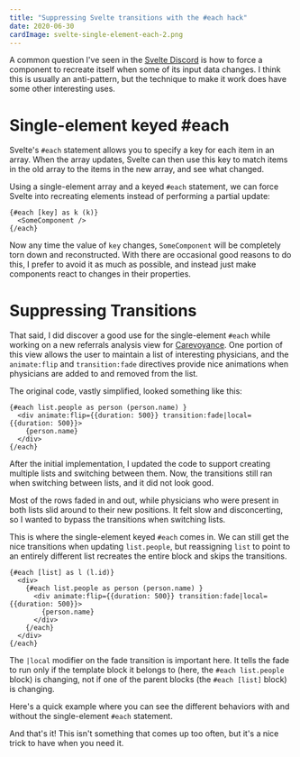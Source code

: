 ```yaml
---
title: "Suppressing Svelte transitions with the #each hack"
date: 2020-06-30
cardImage: svelte-single-element-each-2.png
---
```


A common question I've seen in the [Svelte Discord](https://svelte.dev/chat) is how to force a component to recreate itself when some of its input data changes. I think this is usually an anti-pattern, but the technique to make it work does have some other interesting uses.


# Single-element keyed #each

Svelte's `#each` statement allows you to specify a key for each item in an array. When the array updates, Svelte can then use this key to match items in the old array to the items in the new array, and see what changed.

Using a single-element array and a keyed `#each` statement, we can force Svelte into recreating elements instead of performing a partial update:

```svelte
{#each [key] as k (k)}
  <SomeComponent />
{/each}
```

Now any time the value of `key` changes, `SomeComponent` will be completely torn down and reconstructed. With there are occasional good reasons to do this, I prefer to avoid it as much as possible, and instead just make components react to changes in their properties.

# Suppressing Transitions

That said, I did discover a good use for the single-element `#each` while working on a new referrals analysis view for [Carevoyance](https://www.carevoyance.com/). One portion of this view allows the user to maintain a list of interesting physicians, and the `animate:flip` and `transition:fade` directives provide nice animations when physicians are added to and removed from the list.

The original code, vastly simplified, looked something like this:

```svelte
{#each list.people as person (person.name) }
  <div animate:flip={{duration: 500}} transition:fade|local={{duration: 500}}>
    {person.name}
  </div>
{/each}
```

After the initial implementation, I updated the code to support creating multiple lists and switching between them. Now, the transitions still ran when switching between lists, and it did not look good.

Most of the rows faded in and out, while physicians who were present in both lists slid around to their new positions. It felt slow and disconcerting, so I wanted to bypass the transitions when switching lists.

This is where the single-element keyed `#each` comes in. We can still get the nice transitions when updating `list.people`, but reassigning `list` to point to an entirely different list recreates the entire block and skips the transitions.

```svelte
{#each [list] as l (l.id)}
  <div>
    {#each list.people as person (person.name) }
      <div animate:flip={{duration: 500}} transition:fade|local={{duration: 500}}>
        {person.name}
      </div>
    {/each}
  </div>
{/each}
```

The `|local` modifier on the fade transition is important here. It tells the fade to run only if the template block it belongs to (here, the `#each list.people` block) is changing, not if one of the parent blocks (the `#each [list]` block) is changing.

Here's a quick example where you can see the different behaviors with and without the single-element `#each` statement.

<div data-component="PostReplSingleElementEach"></div>

And that's it! This isn't something that comes up too often, but it's a nice trick to have when you need it.
